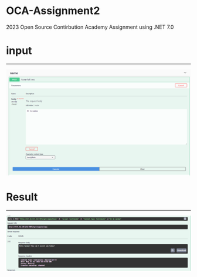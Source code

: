 # OCA-Assignment2
2023 Open Source Contirbution Academy Assignment using .NET 7.0 

# input
---
![Alt text](image.png)


# Result

---
![Alt text](image-1.png)